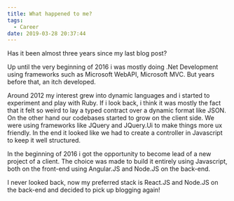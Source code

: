 ```yaml
---
title: What happened to me?
tags:
  - Career
date: 2019-03-28 20:37:44
---
```


Has it been almost three years since my last blog post?

Up until the very beginning of 2016 i was mostly doing .Net Development using frameworks such as Microsoft WebAPI, Microsoft MVC. But years before that, an itch developed.

<!-- more -->

Around 2012 my interest grew into dynamic languages and i started to experiment and play with Ruby. If i look back, i think it was mostly the fact that it felt so weird to lay a typed contract over a dynamic format like JSON. On the other hand our codebases started to grow on the client side. We were using frameworks like JQuery and JQuery.Ui to make things more ux friendly. In the end it looked like we had to create a controller in Javascript to keep it well structured.

In the beginning of 2016 i got the opportunity to become lead of a new project of a client. The choice was made to build it entirely using Javascript, both on the front-end using Angular.JS and Node.JS on the back-end.

I never looked back, now my preferred stack is React.JS and Node.JS on the back-end and decided to pick up blogging again!
